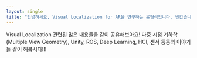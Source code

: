 ```yaml
---
layout: single
title: "안녕하세요, Visual Localization for AR을 연구하는 윤형석입니다. 반갑습니다."
---
```


Visual Localization 관련된 많은 내용들을 같이 공유해보아요!
다중 시점 기하학(Multiple View Geometry), Unity, ROS, Deep Learning, HCI, 센서 등등의 이야기들 같이 해봅시다!!!
